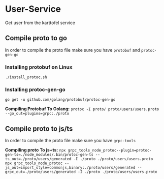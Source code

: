 # User-Service

Get user from the karttofel service

## Compile proto to go

In order to compile the proto file make sure you have `protobuf` and `protoc-gen-go`

### Installing protobuf on Linux

`./install_protoc.sh`

### Installing protoc-gen-go

`go get -u github.com/golang/protobuf/protoc-gen-go`

**Compiling Protobuf To Golang:**
`protoc -I proto/ proto/users/users.proto --go_out=plugins=grpc:./proto`

## Compile proto to js/ts

In order to compile the proto file make sure you have `grpc-tools`

**Compiling proto To js+ts:**
`npx grpc_tools_node_protoc--plugin=protoc-gen-ts=./node_modules/.bin/protoc-gen-ts --ts_out=./proto/users/generated -I ./proto ./proto/users/users.proto`
`npx grpc_tools_node_protoc --js_out=import_style=commonjs,binary:./proto/users/generated --grpc_out=./proto/users/generated -I ./proto ./proto/users/users.proto`
